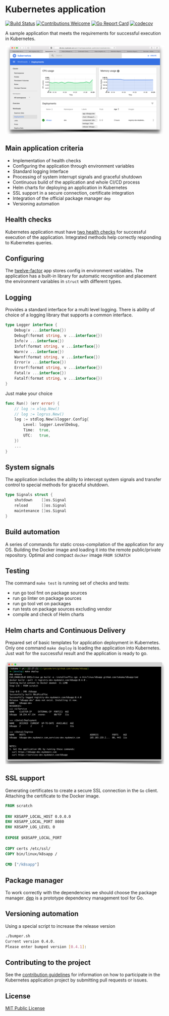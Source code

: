 # Kubernetes application

[![Build Status](https://travis-ci.org/takama/k8sapp.svg?branch=master)](https://travis-ci.org/takama/k8sapp)
[![Contributions Welcome](https://img.shields.io/badge/contributions-welcome-brightgreen.svg?style=flat)](https://github.com/takama/k8sapp/issues)
[![Go Report Card](https://goreportcard.com/badge/github.com/takama/k8sapp)](https://goreportcard.com/report/github.com/takama/k8sapp)
[![codecov](https://codecov.io/gh/takama/k8sapp/branch/master/graph/badge.svg)](https://codecov.io/gh/takama/k8sapp)

A sample application that meets the requirements for successful execution in Kubernetes.

![Deploy](docs/img/k8sapp.png)

## Main application criteria

- Implementation of health checks
- Configuring the application through environment variables
- Standard logging Interface
- Processing of system interrupt signals and graceful shutdown
- Continuous build of the application and whole CI/CD process
- Helm charts for deploying an application in Kubernetes
- SSL support in a secure connection, certificate integration
- Integration of the official package manager `dep`
- Versioning automation

## Health checks

Kubernetes application must have [two health checks](https://kubernetes.io/docs/concepts/workloads/pods/pod-lifecycle/) for successful execution of the application. Integrated methods help correctly responding to Kubernetes queries.

## Configuring

The [twelve-factor](https://12factor.net/config) app stores config in environment variables. The application has a built-in library for automatic recognition and placement the environment variables in `struct` with different types.

## Logging

Provides a standard interface for a multi level logging. There is ability of choice of a logging library that supports a common interface.

```go
type Logger interface {
    Debug(v ...interface{})
    Debugf(format string, v ...interface{})
    Info(v ...interface{})
    Infof(format string, v ...interface{})
    Warn(v ...interface{})
    Warnf(format string, v ...interface{})
    Error(v ...interface{})
    Errorf(format string, v ...interface{})
    Fatal(v ...interface{})
    Fatalf(format string, v ...interface{})
}
```

Just make your choice

```go
func Run() (err error) {
    // log := xlog.New()
    // log := logrus.New()
    log := stdlog.New(&logger.Config{
        Level: logger.LevelDebug,
        Time:  true,
        UTC:   true,
    })
    ...
}
```

## System signals

The application includes the ability to intercept system signals and transfer control to special methods for graceful shutdown.

```go
type Signals struct {
    shutdown    []os.Signal
    reload      []os.Signal
    maintenance []os.Signal
}
```

## Build automation

A series of commands for static cross-compilation of the application for any OS. Building the Docker image and loading it into the remote public/private repository. Optimal and compact `docker` image `FROM SCRATCH`

## Testing

The command `make test` is running set of checks and tests:

- run go tool fmt on package sources
- run go linter on package sources
- run go tool vet on packages
- run tests on package sources excluding vendor
- compile and check of Helm charts

## Helm charts and Continuous Delivery

Prepared set of basic templates for application deployment in Kubernetes. Only one command `make deploy` is loading the application into Kubernetes. Just wait for the successful result and the application is ready to go.

![Deploy](docs/img/deploy.png)

## SSL support

Generating certificates to create a secure SSL connection in the `Go` client. Attaching the certificate to the Docker image.

```Dockerfile
FROM scratch

ENV K8SAPP_LOCAL_HOST 0.0.0.0
ENV K8SAPP_LOCAL_PORT 8080
ENV K8SAPP_LOG_LEVEL 0

EXPOSE $K8SAPP_LOCAL_PORT

COPY certs /etc/ssl/
COPY bin/linux/k8sapp /

CMD ["/k8sapp"]
```

## Package manager

To work correctly with the dependencies we should choose the package manager. [dep](https://github.com/golang/dep) is a prototype dependency management tool for Go.

## Versioning automation

Using a special script to increase the release version

```sh
./bumper.sh
Current version 0.4.0.
Please enter bumped version [0.4.1]:
```

## Contributing to the project

See the [contribution guidelines](docs/CONTRIBUTING.md) for information on how to
participate in the Kubernetes application project by submitting pull requests or issues.

## License

[MIT Public License](https://github.com/takama/k8sapp/blob/master/LICENSE)

